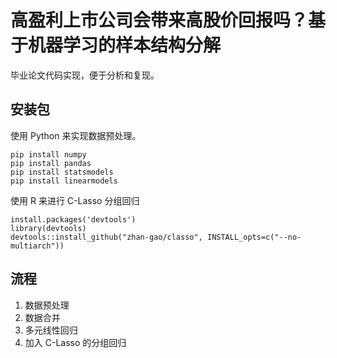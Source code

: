 # 高盈利上市公司会带来高股价回报吗？基于机器学习的样本结构分解

毕业论文代码实现，便于分析和复现。

## 安装包

使用 Python 来实现数据预处理。

```shell
pip install numpy
pip install pandas
pip install statsmodels
pip install linearmodels
```

使用 R  来进行 C-Lasso 分组回归

```
install.packages('devtools')
library(devtools)
devtools::install_github("zhan-gao/classo", INSTALL_opts=c("--no-multiarch"))
```

## 流程

1. 数据预处理
2. 数据合并
3. 多元线性回归
4. 加入 C-Lasso 的分组回归